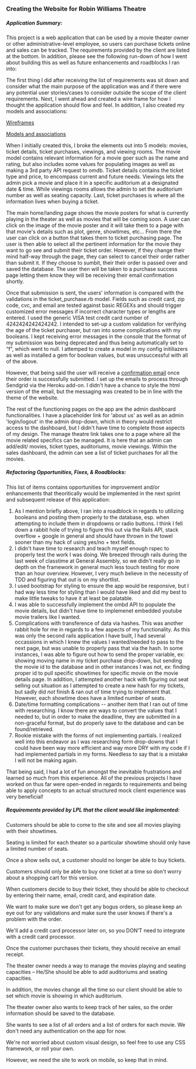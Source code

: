 ### Creating the Website for Robin Williams Theatre

##### Application Summary: 

This project is a web application that can be used by a movie theater owner or other administrative-level employee, so users can purchase tickets online and sales can be tracked. The requirements provided by the client are listed at the bottom. In addition, please see the following run-down of how I went about building this as well as future enhancements and roadblocks I ran into:

The first thing I did after receiving the list of requirements was sit down and consider what the main purpose of the application was and if there were any potential user stories/cases to consider outside the scope of the client requirements. Next, I went ahead and created a wire frame for how I thought the application should flow and feel. In addition, I also created my models and associations:

[Wireframes](https://drive.google.com/file/d/0B5ZU55Leu8RVNjBWSXVuNmVmNTg/view?usp=sharing)

[Models and associations](https://drive.google.com/file/d/0B5ZU55Leu8RVN192RGk4ZnplbUk/view?usp=sharing)

When I initially created this, I broke the elements out into 5 models: movies, ticket details, ticket purchases, viewings, and viewing rooms. The movie model contains relevant information for a movie goer such as the name and rating, but also includes some values for populating images as well as making a 3rd party API request to omdb. Ticket details contains the ticket type and price, to encompass current and future needs. Viewings lets the admin pick a movie and place it in a specific auditorium at a designated date & time. While viewings rooms allows the admin to set the auditorium number as well as seating capacity. Last, ticket purchases is where all the information lives when buying a ticket.

The main home/landing page shows the movie posters for what is currently playing in the theater as well as movies that will be coming soon. A user can click on the image of the movie poster and it will take them to a page with that movie's details such as plot, genre, showtimes, etc… From there the user can click on a button that takes them to ticket purchasing page. The user is then able to select all the pertinent information for the movie they want to go see and submit their ticket order. However, if they change their mind half-way through the page, they can select to cancel their order rather than submit it. If they choose to sumbit, their their order is passed over and saved the database. The user then will be taken to a purchase success page letting them know they will be receiving their email confirmation shortly.

Once that submission is sent, the users' information is compared with the validations in the ticket_purchase.rb model. Fields such as credit card, zip code, cvc, and email are tested against basic REGEXs and should trigger customized error messages if incorrect character types or lengths are entered. I used the generic VISA test credit card number of 4242424242424242. I intended to set-up a custom validation for verifying the age of the ticket purchaser, but ran into some complications with my booleans. I kept receiving error messages in the console that the format of my submission was being deprecated and thus being automatically set to “f”, which went to null. I attemped to create a model in my config initiliazers as well as installed a gem for boolean values, but was unsuccessful with all of the above.

However, that being said the user will receive a [confirmation email](https://www.dropbox.com/s/kv2seek38h5kvuk/RW%20Theatre%20-%20Enjoy%20the%20show%20%26%20don%27t%20forget%20the%20popcorn%21.pdf?dl=0) once their order is successfully submitted. I set up the emails to process through Sendgrid via the Heroku add-on. I didn't have a chance to style the html version of the email, but the messaging was created to be in line with the theme of the website.

The rest of the functioning pages on the app are the admin dashboard functionalities. I have a placeholder link for 'about us' as well as an admin 'login/logout' in the admin drop-down, which in theory would restrict access to the dashboard, but I didn't have time to complete those aspects of my design. The manage theatre link takes one to a page where all the movie related specifics can be managed. It is here that an admin can add/edit/ movies, ticket types, auditoriums, movie viewings. Within the sales dashboard, the admin can see a list of ticket purchases for all the movies.

##### Refactoring Opportunities, Fixes, & Roadblocks:

This list of items contains opportunities for improvement and/or enhancements that theoritically would be implemented in the next sprint and subsequent release of this application:

1. As I mention briefly above, I ran into a roadblock in regards to utilizing booleans and posting them properly to the database, esp. when attempting to include them in dropdowns or radio buttons. I think I fell down a rabbit hole of trying to figure this out via the Rails API, stack overflow + google in general and should have thrown in the towel sooner than my hack of using yes/no + text fields.
2. I didn't have time to research and teach myself enough rspec to properly test the work I was doing. We breezed through rails during the last week of classtime at General Assembly, so we didn't really go in depth on the framework in general much less touch testing for more than an hour overview. However, I very much believe in the necessity of TDD and figuring that out is on my shortlist.
3. I used bootstrap for styling to ensure the app would be responsive, but I had way less time for styling than I would have liked and did my best to make little tweaks to have it at least be palatable. 
4. I was able to successfully implement the ombd API to populate the movie details, but didn't have time to implemenet embedded youtube movie trailers like I wanted.
5. Complications with transference of data via hashes. This was another rabbit hole for me in regards to a few aspects of my functionality. As this was only the second rails application I have built, I had several occassions in which I knew the values I wanted/needed to pass to the next page, but was unable to properly pass that via the hash. In some instances, I was able to figure out how to send the proper variable, ex: showing moving name in my ticket purchase drop-down, but sending the movie id to the database and in other instances I was not, ex: finding proper id to pull specific showtimes for specific movie on the movie details page. In addition, I attempted another hack with figuring out seat selling out situation as I attempted to create a new hash for my tickets, but sadly did *not* finish & ran out of time trying to implement that. However, each showtime does have a limited number of seats.
6. Date/time formatting complications -- another item that I ran out of time with researching. I know there are ways to convert the values that I needed to, but in order to make the deadline, they are submitted in a non-graceful format, but do properly save to the database and can be found/retrieved.
7. Rookie mistake with the forms of not implementing partials. I realized well into this endeavor as I was researching form drop-downs that I could have been way more efficient and way more DRY with my code if I had implemented partials in my forms. Needless to say that is a mistake I will not be making again.

That being said, I had a lot of fun amongst the inevitable frustrations and learned so much from this experience. All of the previous projects I have worked on thus far were open-ended in regards to requirements and being able to apply concepts to an actual structured mock client experience was very beneficial!

##### Requirements provided by LPL that the client would like implemented:

Customers should be able to come to the site and see all movies playing with their showtimes.

Seating is limited for each theater so a particular showtime should only have a limited number of seats.

Once a show sells out, a customer should no longer be able to buy tickets.

Customers should only be able to buy one ticket at a time so don't worry about a shopping cart for this version.

When customers decide to buy their ticket, they should be able to checkout by entering their name, email, credit card, and expiration date.

We want to make sure we don't get any bogus orders, so please keep an eye out for any validations and make sure the user knows if there's a problem with the order.

We'll add a credit card processor later on, so you DON’T need to integrate with a credit card processor.

Once the customer purchases their tickets, they should receive an email receipt.

The theater owner needs a way to manage the movies playing and seating capacities – He/She should be able to add auditoriums and seating capacities.

In addition, the movies change all the time so our client should be able to set which movie is showing in which auditorium.

The theater owner also wants to keep track of her sales, so the order information should be saved to the database.

She wants to see a list of all orders and a list of orders for each movie. We don't need any authentication on the app for now.

We're not worried about custom visual design, so feel free to use any CSS framework, or roll your own.

However, we need the site to work on mobile, so keep that in mind.
